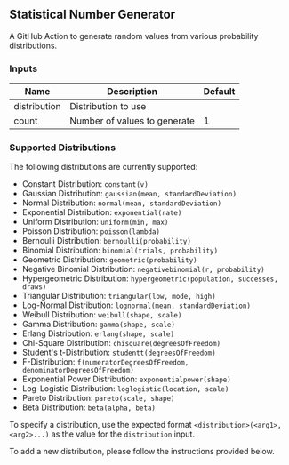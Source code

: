 ## Statistical Number Generator

A GitHub Action to generate random values from various probability distributions.

### Inputs

| Name          | Description                   | Default       
| ------------- | -------------                 | ------------- 
| distribution  | Distribution to use           | 
| count         | Number of values to generate  | 1

### Supported Distributions

The following distributions are currently supported:

- Constant Distribution: `constant(v)`
- Gaussian Distribution: `gaussian(mean, standardDeviation)`
- Normal Distribution: `normal(mean, standardDeviation)`
- Exponential Distribution: `exponential(rate)`
- Uniform Distribution: `uniform(min, max)`
- Poisson Distribution: `poisson(lambda)`
- Bernoulli Distribution: `bernoulli(probability)`
- Binomial Distribution: `binomial(trials, probability)`
- Geometric Distribution: `geometric(probability)`
- Negative Binomial Distribution: `negativebinomial(r, probability)`
- Hypergeometric Distribution: `hypergeometric(population, successes, draws)`
- Triangular Distribution: `triangular(low, mode, high)`
- Log-Normal Distribution: `lognormal(mean, standardDeviation)`
- Weibull Distribution: `weibull(shape, scale)`
- Gamma Distribution: `gamma(shape, scale)`
- Erlang Distribution: `erlang(shape, scale)`
- Chi-Square Distribution: `chisquare(degreesOfFreedom)`
- Student's t-Distribution: `studentt(degreesOfFreedom)`
- F-Distribution: `f(numeratorDegreesOfFreedom, denominatorDegreesOfFreedom)`
- Exponential Power Distribution: `exponentialpower(shape)`
- Log-Logistic Distribution: `loglogistic(location, scale)`
- Pareto Distribution: `pareto(scale, shape)`
- Beta Distribution: `beta(alpha, beta)`

To specify a distribution, use the expected format `<distribution>(<arg1>, <arg2>...)` as the value for the `distribution` input.

To add a new distribution, please follow the instructions provided below.

